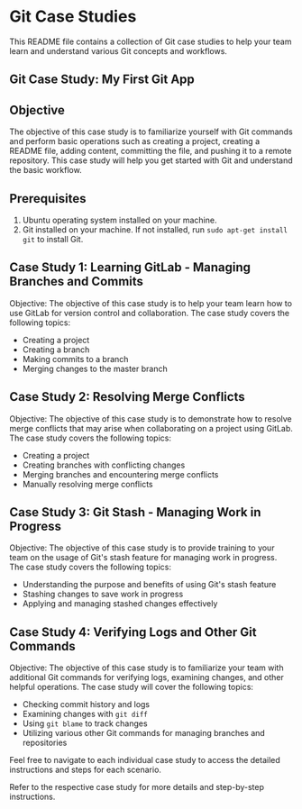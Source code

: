 # Git Case Studies

This README file contains a collection of Git case studies to help your team learn and understand various Git concepts and workflows.

## Git Case Study: My First Git App

## Objective
The objective of this case study is to familiarize yourself with Git commands and perform basic operations such as creating a project, creating a README file, adding content, committing the file, and pushing it to a remote repository. This case study will help you get started with Git and understand the basic workflow.

## Prerequisites
1. Ubuntu operating system installed on your machine.
2. Git installed on your machine. If not installed, run `sudo apt-get install git` to install Git.


## Case Study 1: Learning GitLab - Managing Branches and Commits

Objective:
The objective of this case study is to help your team learn how to use GitLab for version control and collaboration. The case study covers the following topics:
- Creating a project
- Creating a branch
- Making commits to a branch
- Merging changes to the master branch

## Case Study 2: Resolving Merge Conflicts

Objective:
The objective of this case study is to demonstrate how to resolve merge conflicts that may arise when collaborating on a project using GitLab. The case study covers the following topics:
- Creating a project
- Creating branches with conflicting changes
- Merging branches and encountering merge conflicts
- Manually resolving merge conflicts

## Case Study 3: Git Stash - Managing Work in Progress

Objective:
The objective of this case study is to provide training to your team on the usage of Git's stash feature for managing work in progress. The case study covers the following topics:
- Understanding the purpose and benefits of using Git's stash feature
- Stashing changes to save work in progress
- Applying and managing stashed changes effectively

## Case Study 4: Verifying Logs and Other Git Commands

Objective:
The objective of this case study is to familiarize your team with additional Git commands for verifying logs, examining changes, and other helpful operations. The case study will cover the following topics:
- Checking commit history and logs
- Examining changes with `git diff`
- Using `git blame` to track changes
- Utilizing various other Git commands for managing branches and repositories

Feel free to navigate to each individual case study to access the detailed instructions and steps for each scenario.

Refer to the respective case study for more details and step-by-step instructions.

